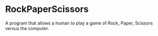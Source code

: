 # RockPaperScissors
A program that allows a human to play a game of Rock, Paper, Scissors versus the computer.
